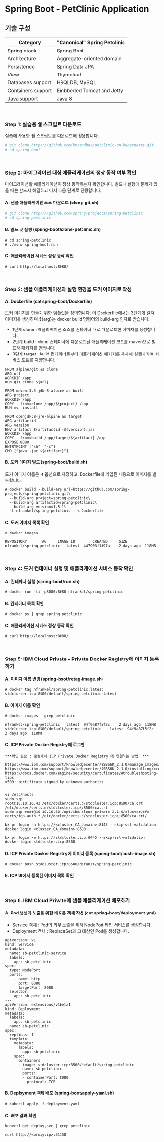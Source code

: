 # Spring Boot - PetClinic Application

## 기술 구성

Category | "Canonical" Spring Petclinic
---------|---------
Spring stack	|	Spring Boot
Architecture	|	Aggregate-oriented domain
Persistence	|	Spring Data JPA
View	|	Thymeleaf
Databases support	|	HSQLDB, MySQL
Containers support	|	Embbeded Tomcat and Jetty
Java support	|	Java 8
  

&nbsp;
### Step 1: 실습용 쉘 스크립트 다운로드 

실습에 사용한 쉘 스크립트를 다운로드해 활용합니다.

```bash
# git clone https://github.com/kmsandbox/petclinic-on-kubernetes.git
# cd spring-boot
```


&nbsp;
### Step 2: 마이그레이션 대상 애플리케이션의 정상 동작 여부 확인

마이그레이션할 애플리케이션이 정상 동작하는지 확인합니다. 빌드나 실행에 문제가 있을 때는 반드시 해결하고 나서 다음 단계로 진행합니다.

#### A. 샘플 애플리케이션 소스 다운로드 (clong-git.sh)

```bash
# git clone https://github.com/spring-projects/spring-petclinic
# cd spring-petclinic
```

#### B. 빌드 및 실행  (spring-boot/clone-petclinic.sh)

	# cd spring-petclinic
	# ./mvnw spring-boot:run

#### C. 애플리케이션 서비스 정상 동작 확인 

	# curl http://localhost:8080/


&nbsp;
### Step 3: 샘플 애플리케이션과 실행 환경을 도커 이미지로 작성 

#### A. Dockerfile  (cat spring-boot/Dockerfile)

도커 이미지를 만들기 위한 템플릿을 정의합니다. 이 Dockerfile에서는 3단계에 걸쳐 이미지를 생성하며 ${arg}는 docker build 명령어의 build-arg 인자로 받습니다.  
* 1단계 clone : 애플리케이션 소스를 컨테이너 내로 다운로드한 이미지를 생성합니다.
* 2단계 build : clone 컨테이너에 다운로드된 애플리케이션 코드를 maven으로 빌드해 패키지를 만듭니다.
* 3단계 target : build 컨테이너로부터 애플리케이션 패키지를 복사해 실행시키며 서비스 포트를 지정합니다.  

```
FROM alpine/git as clone  
ARG url  
WORKDIR /app  
RUN git clone ${url}  

FROM maven:3.5-jdk-8-alpine as build  
ARG project  
WORKDIR /app  
COPY --from=clone /app/${project} /app  
RUN mvn install  

FROM openjdk:8-jre-alpine as target  
ARG artifactid  
ARG version  
ENV artifact ${artifactid}-${version}.jar  
WORKDIR /app  
COPY --from=build /app/target/${artifact} /app  
EXPOSE 8080  
ENTRYPOINT ["sh", "-c"]  
CMD ["java -jar ${artifact}"]   
```

#### B. 도커 이미지 빌드 (spring-boot/build.sh)

도커 이미지 이름은 -t 옵션으로 지정하고, Dockerfile에 기입된 내용으로 이미지를 빌드합니다.

	# docker build --build-arg url=https://github.com/spring-projects/spring-petclinic.git\
	  --build-arg project=spring-petclinic\
	  --build-arg artifactid=spring-petclinic\
	  --build-arg version=1.5.1\
	  -t nfrankel/spring-petclinic - < Dockerfile

#### C. 도커 이미지 목록 확인 

	# docker images
	
	REPOSITORY		TAG		IMAGE ID		CREATED		SIZE
	nfrankel/spring-petclinic	latest	447903f1397a	2 days ago	118MB


&nbsp;
### Step 4: 도커 컨테이너 실행 및 애플리케이션 서비스 동작 확인

#### A. 컨테이너 실행 (spring-boot/run.sh)

	# docker run -ti -p8080:8080 nfrankel/spring-petclinic

#### B. 컨테이너 목록 확인

	# docker ps | grep spring-petclinic
	
#### C. 애플리케이션 서비스 정상 동작 확인 

	# curl http://localhost:8080/


&nbsp;
### Step 5: IBM Cloud Private - Private Docker Registry에 이미지 등록하기

#### A. 이미지 이름 변경 (spring-boot/retag-image.sh)

	# docker tag nfrankel/spring-petclinic:latest stdcluster.icp:8500/default/spring-petclinic:latest

#### B. 이미지 이름 확인 
	
	# docker images | grep petclinic

	nfrankel/spring-petclinic	latest	94f9a87f5f2c	2 days ago	118MB
	stdcluster.icp:8500/default/spring-petclinic	latest	94f9a87f5f2c	2 days ago	118MB

#### C. ICP Private Docker Registry에 로그인
	
	***확인 필요 : 로컬에서 ICP Private Docker Registry 에 연결하는 방법  ***

	https://www.ibm.com/support/knowledgecenter/SSBS6K_2.1.0/manage_images/using_docker_cli.html
	https://www.ibm.com/support/knowledgecenter/SSBS6K_2.1.0/installing/create_ca_cert.html
	https://docs.docker.com/engine/security/certificates/#troubleshooting-tips
	x509: certificate signed by unknown authority


	vi /etc/hosts
	sudo scp root@10.10.16.43:/etc/docker/certs.d/stdcluster.icp:8500/ca.crt /etc/docker/certs.d/stdcluster.icp\:8500/ca.crt
	sudo scp root@10.10.16.60:/opt/ibm-cloud-private-2.1.0/cluster/cfc-certs/icp-auth.* /etc/docker/certs.d/stdcluster.icp\:8500/ca.crt/

	bx pr login -a https://<cluster_CA_domain>:8443 --skip-ssl-validation
	docker login <cluster_CA_domain>:8500

	bx pr login -a https://stdcluster.icp:8443 --skip-ssl-validation
	docker login stdcluster.icp:8500


#### D. ICP Private Docker Registry에 이미지 등록 (spring-boot/push-image.sh)

	# docker push stdcluster.icp:8500/default/spring-petclinic

#### E. ICP UI에서 등록된 이미지 목록 확인


&nbsp;
### Step 6. IBM Cloud Private에 샘플 애플리케이션 배포하기

#### A. Pod 생성과 노출을 위한 배포용 객체 작성 (cat spring-boot/deployment.yml)

* Service 객체 : Pod의 외부 노출을 위해 NodePort 타입 서비스를 생성합니다.
* Deployment 객체 : ReplacaSet과 그 대상인 Pod를 생성합니다. 

``` 
apiVersion: v1  
kind: Service  
metadata:  
  name: sb-petclinic-service  
  labels:  
    app: sb-petclinic  
spec:  
  type: NodePort   
  ports:  
    - name: http  
      port: 8080  
      targetPort: 8080  
  selector:  
    app: sb-petclinic  
---  
apiVersion: extensions/v1beta1  
kind: Deployment  
metadata:  
  labels:  
    app: sb-petclinic  
  name: sb-petclinic  
spec:  
  replicas: 1  
  template:   
    metadata:  
      labels:  
        app: sb-petclinic  
    spec:  
      containers:  
      - image: stdcluster.icp:8500/default/spring-petclinic  
        name: sb-petclinic  
        ports:  
        - containerPort: 8080  
          protocol: TCP  
```

#### B. Deployment 객체 배포  (spring-boot/apply-yaml.sh)

	# kubectl apply -f deployment.yaml

#### C. 배포 결과 확인

	kubectl get deploy,svc | grep petclinic
	
	curl http://<proxy:ip>:31350

